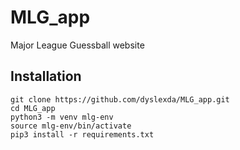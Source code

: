 # MLG_app
Major League Guessball website

## Installation
```
git clone https://github.com/dyslexda/MLG_app.git
cd MLG_app
python3 -m venv mlg-env
source mlg-env/bin/activate
pip3 install -r requirements.txt
```